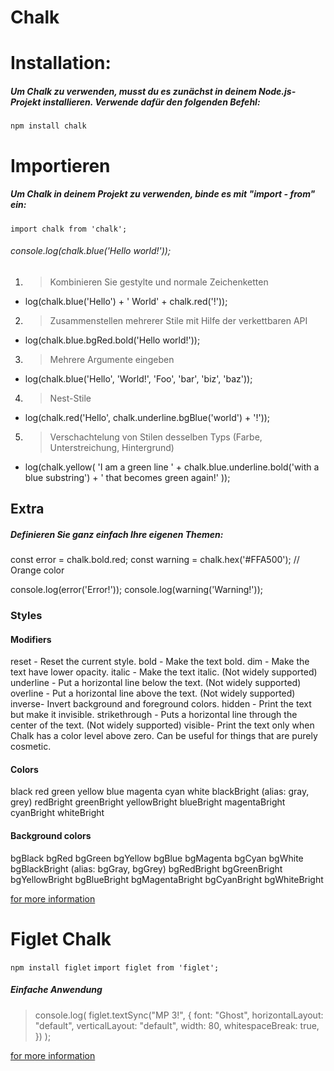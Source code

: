 # Chalk
# Installation:
##### Um Chalk zu verwenden, musst du es zunächst in deinem Node.js-Projekt installieren. Verwende dafür den folgenden Befehl: 

`npm install chalk`

# Importieren 
##### Um Chalk in deinem Projekt zu verwenden, binde es mit "import - from" ein:


`import chalk from 'chalk';`
###### console.log(chalk.blue('Hello world!'));

1. > Kombinieren Sie gestylte und normale Zeichenketten
- log(chalk.blue('Hello') + ' World' + chalk.red('!'));

2. > Zusammenstellen mehrerer Stile mit Hilfe der verkettbaren API
- log(chalk.blue.bgRed.bold('Hello world!'));

3. > Mehrere Argumente eingeben
- log(chalk.blue('Hello', 'World!', 'Foo', 'bar', 'biz', 'baz'));

4. > Nest-Stile
- log(chalk.red('Hello', chalk.underline.bgBlue('world') + '!'));

5. > Verschachtelung von Stilen desselben Typs (Farbe, Unterstreichung, Hintergrund)
- log(chalk.yellow(
	'I am a green line ' +
	chalk.blue.underline.bold('with a blue substring') +
	' that becomes green again!'
));
## Extra
##### Definieren Sie ganz einfach Ihre eigenen Themen:

const error = chalk.bold.red;
const warning = chalk.hex('#FFA500'); // Orange color

console.log(error('Error!'));
console.log(warning('Warning!'));

### Styles
#### Modifiers
reset - Reset the current style.
bold - Make the text bold.
dim - Make the text have lower opacity.
italic - Make the text italic. (Not widely supported)
underline - Put a horizontal line below the text. (Not widely supported)
overline - Put a horizontal line above the text. (Not widely supported)
inverse- Invert background and foreground colors.
hidden - Print the text but make it invisible.
strikethrough - Puts a horizontal line through the center of the text. (Not widely supported)
visible- Print the text only when Chalk has a color level above zero. Can be useful for things that are purely cosmetic.

#### Colors
black
red
green
yellow
blue
magenta
cyan
white
blackBright (alias: gray, grey)
redBright
greenBright
yellowBright
blueBright
magentaBright
cyanBright
whiteBright


#### Background colors
bgBlack
bgRed
bgGreen
bgYellow
bgBlue
bgMagenta
bgCyan
bgWhite
bgBlackBright (alias: bgGray, bgGrey)
bgRedBright
bgGreenBright
bgYellowBright
bgBlueBright
bgMagentaBright
bgCyanBright
bgWhiteBright

[for more information](https://www.npmjs.com/package/chalk)



# Figlet Chalk

`npm install figlet`
`import figlet from 'figlet';`


##### Einfache Anwendung

> console.log(
    figlet.textSync("MP 3!", {
      font: "Ghost",
      horizontalLayout: "default",
      verticalLayout: "default",
      width: 80,
      whitespaceBreak: true,
    })
  );

  [for more information](https://www.npmjs.com/package/figlet)
